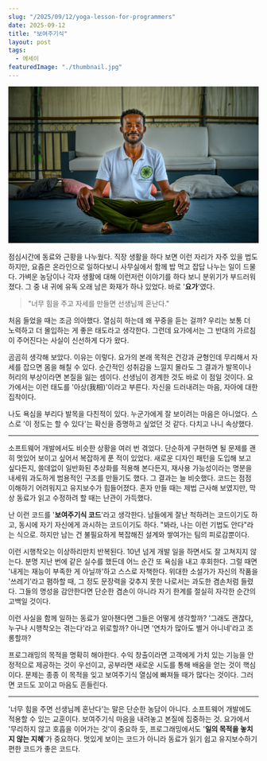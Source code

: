 ```yaml
---
slug: "/2025/09/12/yoga-lesson-for-programmers"
date: 2025-09-12
title: "보여주기식"
layout: post
tags:
  - 에세이
featuredImage: "./thumbnail.jpg"
---
```


![출처: unsplash.com](./thumbnail.jpg)

점심시간에 동료와 근황을 나누웠다. 직장 생활을 하다 보면 이런 자리가 자주 있을 법도 하지만, 요즘은 온라인으로 일하다보니 사무실에서 함께 밥 먹고 잡답 나누는 일이 드물다. 가벼운 농담이나 각자 생활에 대해 이런저런 이야기를 하다 보니 분위기가 부드러워졌다. 그 중 내 귀에 유독 오래 남은 화재가 하나 있었다. 바로 '**요가**'였다.

> "너무 힘을 주고 자세를 만들면 선생님께 혼난다."

처음 들었을 때는 조금 의아했다. 열심히 하는데 왜 꾸중을 듣는 걸까? 우리는 보통 더 노력하고 더 몰입하는 게 좋은 태도라고 생각한다. 그런데 요가에서는 그 반대의 가르침이 주어진다는 사실이 신선하게 다가 왔다.

곰곰히 생각해 보았다. 이유는 이렇다. 요가의 본래 목적은 건강과 균형인데 무리해서 자세를 잡으면 몸을 해칠 수 있다. 순간적인 성취감을 느낄지 몰라도 그 결과가 발목이나 허리의 부상이라면 본질을 잃는 셈이다. 선생님이 경계한 것도 바로 이 점일 것이다. 요가에서는 이런 태도를 '아상(我相)'이라고 부른다. 자신을 드러내려는 마음, 자아에 대한 집착이다.

나도 욕심을 부리다 발목을 다친적이 있다. 누군가에게 잘 보이려는 마음은 아니었다. 스스로 '이 정도는 할 수 있다'는 확신을 증명하고 싶었던 것 같다. 다치고 나니 속상했다.

---

소프트웨어 개발에서도 비슷한 상황을 여러 번 겪었다. 단순하게 구현하면 될 문제를 괜히 멋있어 보이고 싶어서 복잡하게 푼 적이 있었다. 새로운 디자인 패턴을 도입해 보고 싶다든지, 쓸데없이 일반화된 추상화를 적용해 본다든지, 재사용 가능성이라는 명분을 내세워 과도하게 범용적인 구조를 만들기도 했다. 그 결과는 늘 비슷했다. 코드는 점점 이해하기 어려워지고 유지보수가 힘들어졌다. 혼자 만들 때는 제법 근사해 보였지만, 막상 동료가 읽고 수정하려 할 때는 난관이 가득했다.

난 이런 코드를 '**보여주기식 코드**'라고 생각한다. 남들에게 잘난 척하려는 코드이기도 하고, 동시에 자기 자신에게 과시하는 코드이기도 하다. "봐라, 나는 이런 기법도 안다"라는 식으로. 하지만 남는 건 불필요하게 복잡해진 설계와 쌓여가는 팀의 피로감뿐이다.

이런 시행착오는 이상하리만치 반복된다. 10년 넘게 개발 일을 하면서도 잘 고쳐지지 않는다. 분명 지난 번에 같은 실수를 했든데 어느 순간 또 욕심을 내고 후회한다. 그럴 때면 '내게는 재능이 부족한 게 아닐까'하고 스스로 자책한다. 위대한 소설가가 자신의 작품을 '쓰레기'라고 폄하할 때, 그 정도 문장력을 갖추지 못한 나로서는 과도한 겸손처럼 들렸다. 그들의 명성을 감안한다면 단순한 겸손이 아니라 자기 한계를 절실히 자각한 순간의 고백일 것이다.

이런 사실을 함께 일하는 동료가 알아챈다면 그들은 어떻게 생각할까? '그래도 괜찮다, 누구나 시행착오는 겪는다'라고 위로할까? 아니면 '연차가 많아도 별거 아니네'라고 조롱할까?

프로그래밍의 목적을 명확히 해야한다. 수익 창출이라면 고객에게 가치 있는 기능을 안정적으로 제공하는 것이 우선이고, 공부라면 새로운 시도를 통해 배움을 얻는 것이 핵심이다. 문제는 종종 이 목적을 잊고 보여주기식 열심에 빠져들 때가 많다는 것이다. 그러면 코드도 꼬이고 마음도 흔들린다.

---

'너무 힘을 주면 선생님께 혼난다'는 말은 단순한 농담이 아니다. 소프트웨어 개발에도 적용할 수 있는 교훈이다. 보여주기식 마음을 내려놓고 본질에 집중하는 것. 요가에서 '무리하지 않고 호흡을 이어가는 것'이 중요하 듯, 프로그래밍에서도 '**일의 목적을 놓치지 않는 지혜**'가 중요하다. 멋있게 보이는 코드가 아니라 동료가 읽기 쉽고 유지보수하기 편한 코드가 좋은 코드다.
